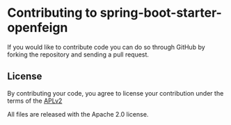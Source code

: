 # Contributing to spring-boot-starter-openfeign
If you would like to contribute code you can do so through GitHub by forking the repository and sending a pull request.

## License

By contributing your code, you agree to license your contribution under the terms of the [APLv2](./LICENSE)

All files are released with the Apache 2.0 license.
